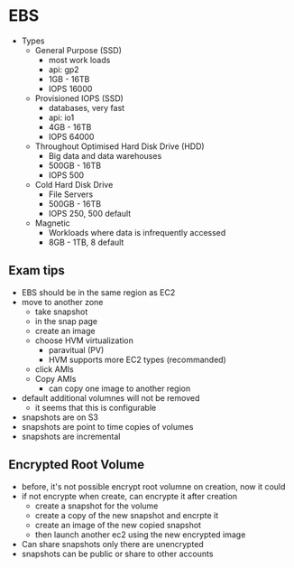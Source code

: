 # EBS

- Types
  - General Purpose (SSD)
    - most work loads
    - api: gp2
    - 1GB - 16TB
    - IOPS 16000
  - Provisioned IOPS (SSD)
    - databases, very fast
    - api: io1
    - 4GB - 16TB
    - IOPS 64000
  - Throughout Optimised Hard Disk Drive (HDD)
    - Big data and data warehouses
    - 500GB - 16TB
    - IOPS 500
  - Cold Hard Disk Drive
    - File Servers
    - 500GB - 16TB
    - IOPS 250, 500 default
  - Magnetic
    - Workloads where data is infrequently accessed
    - 8GB - 1TB, 8 default

## Exam tips

- EBS should be in the same region as EC2
- move to another zone
  - take snapshot
  - in the snap page
  - create an image
  - choose HVM virtualization
    - paravitual (PV)
    - HVM supports more EC2 types (recommanded)
  - click AMIs
  - Copy AMIs
    - can copy one image to another region
- default additional volumnes will not be removed
  - it seems that this is configurable
- snapshots are on S3
- snapshots are point to time copies of volumes
- snapshots are incremental

## Encrypted Root Volume

- before, it's not possible encrypt root volumne on creation, now it could
- if not encrypte when create, can encrypte it after creation
  - create a snapshot for the volume
  - create a copy of the new snapshot and encrpte it
  - create an image of the new copied snapshot
  - then launch another ec2 using the new encrypted image
- Can share snapshots only there are unencrypted
- snapshots can be public or share to other accounts
